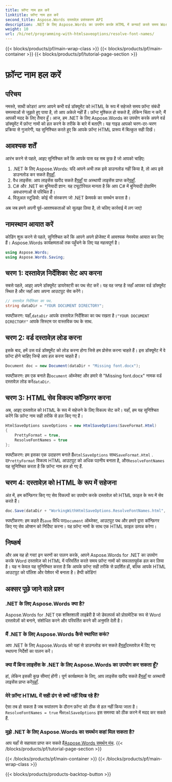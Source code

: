 ```yaml
---
title: फ़ॉन्ट नाम हल करें
linktitle: फ़ॉन्ट नाम हल करें
second_title: Aspose.Words दस्तावेज़ प्रसंस्करण API
description: .NET के लिए Aspose.Words का उपयोग करके HTML में कनवर्ट करते समय Word दस्तावेज़ों में फ़ॉन्ट नामों को हल करना सीखें। विस्तृत स्पष्टीकरण के साथ चरण-दर-चरण मार्गदर्शिका।
weight: 10
url: /hi/net/programming-with-htmlsaveoptions/resolve-font-names/
---
```


{{< blocks/products/pf/main-wrap-class >}}
{{< blocks/products/pf/main-container >}}
{{< blocks/products/pf/tutorial-page-section >}}

# फ़ॉन्ट नाम हल करें

## परिचय

नमस्ते, साथी कोडर! अगर आपने कभी वर्ड डॉक्यूमेंट को HTML के रूप में सहेजते समय फ़ॉन्ट संबंधी समस्याओं से जूझते हुए पाया है, तो आप अकेले नहीं हैं। फ़ॉन्ट मुश्किल हो सकते हैं, लेकिन चिंता न करें; मैं आपकी मदद के लिए तैयार हूँ। आज, हम .NET के लिए Aspose.Words का उपयोग करके अपने वर्ड डॉक्यूमेंट में फ़ॉन्ट नामों को हल करने के तरीके के बारे में बताएँगे। यह गाइड आपको चरण-दर-चरण प्रक्रिया से गुजारेगी, यह सुनिश्चित करते हुए कि आपके फ़ॉन्ट HTML प्रारूप में बिल्कुल सही दिखें।

## आवश्यक शर्तें

आरंभ करने से पहले, आइए सुनिश्चित करें कि आपके पास वह सब कुछ है जो आपको चाहिए:

1.  .NET के लिए Aspose.Words: यदि आपने अभी तक इसे डाउनलोड नहीं किया है, तो आप इसे डाउनलोड कर सकते हैं[यहाँ](https://releases.aspose.com/words/net/).
2.  वैध लाइसेंस: आप लाइसेंस खरीद सकते हैं[यहाँ](https://purchase.aspose.com/buy) या अस्थायी लाइसेंस प्राप्त करें[यहाँ](https://purchase.aspose.com/temporary-license/).
3. C# और .NET का बुनियादी ज्ञान: यह ट्यूटोरियल मानता है कि आप C# में बुनियादी प्रोग्रामिंग अवधारणाओं से परिचित हैं।
4. विज़ुअल स्टूडियो: कोई भी संस्करण जो .NET फ्रेमवर्क का समर्थन करता है।

अब जब हमने अपनी पूर्व-आवश्यकताओं को सुलझा लिया है, तो चलिए कार्रवाई में लग जाएं!

## नामस्थान आयात करें

कोडिंग शुरू करने से पहले, सुनिश्चित करें कि आपने अपने प्रोजेक्ट में आवश्यक नेमस्पेस आयात कर लिए हैं। Aspose.Words कार्यक्षमताओं तक पहुँचने के लिए यह महत्वपूर्ण है।

```csharp
using Aspose.Words;
using Aspose.Words.Saving;
```

## चरण 1: दस्तावेज़ निर्देशिका सेट अप करना

सबसे पहले, आइए अपने डॉक्यूमेंट डायरेक्टरी का पथ सेट करें। यह वह जगह है जहाँ आपका वर्ड डॉक्यूमेंट स्थित है और जहाँ आप अपना आउटपुट सेव करेंगे।

```csharp
// दस्तावेज़ निर्देशिका का पथ.
string dataDir = "YOUR DOCUMENT DIRECTORY";
```

स्पष्टीकरण:
 यहाँ,`dataDir` आपके दस्तावेज़ निर्देशिका का पथ रखता है।`"YOUR DOCUMENT DIRECTORY"` आपके सिस्टम पर वास्तविक पथ के साथ.

## चरण 2: वर्ड दस्तावेज़ लोड करना

इसके बाद, हमें उस वर्ड डॉक्यूमेंट को लोड करना होगा जिसे हम प्रोसेस करना चाहते हैं। इस डॉक्यूमेंट में वे फ़ॉन्ट होने चाहिए जिन्हें आप हल करना चाहते हैं।

```csharp
Document doc = new Document(dataDir + "Missing font.docx");
```

स्पष्टीकरण:
 हम एक बनाते हैं`Document` ऑब्जेक्ट और हमारे से "Missing font.docx" नामक वर्ड दस्तावेज़ लोड करें`dataDir`.

## चरण 3: HTML सेव विकल्प कॉन्फ़िगर करना

अब, आइए दस्तावेज़ को HTML के रूप में सहेजने के लिए विकल्प सेट करें। यहाँ, हम यह सुनिश्चित करेंगे कि फ़ॉन्ट नाम सही तरीके से हल किए गए हैं।

```csharp
HtmlSaveOptions saveOptions = new HtmlSaveOptions(SaveFormat.Html)
{
    PrettyFormat = true,
    ResolveFontNames = true
};
```

स्पष्टीकरण:
 हम इसका एक उदाहरण बनाते हैं`HtmlSaveOptions` साथ`SaveFormat.Html` . द`PrettyFormat` विकल्प HTML आउटपुट को अधिक पठनीय बनाता है, और`ResolveFontNames` यह सुनिश्चित करता है कि फ़ॉन्ट नाम हल हो गए हैं.

## चरण 4: दस्तावेज़ को HTML के रूप में सहेजना

अंत में, हम कॉन्फ़िगर किए गए सेव विकल्पों का उपयोग करके दस्तावेज़ को HTML फ़ाइल के रूप में सेव करते हैं।

```csharp
doc.Save(dataDir + "WorkingWithHtmlSaveOptions.ResolveFontNames.html", saveOptions);
```

स्पष्टीकरण:
 हम कहते हैं`Save` विधि पर`Document` ऑब्जेक्ट, आउटपुट पथ और हमारे द्वारा कॉन्फ़िगर किए गए सेव ऑप्शन को निर्दिष्ट करना। यह फ़ॉन्ट नामों के साथ एक HTML फ़ाइल उत्पन्न करेगा।

## निष्कर्ष

और अब यह हो गया! इन चरणों का पालन करके, आपने Aspose.Words for .NET का उपयोग करके Word दस्तावेज़ को HTML में परिवर्तित करते समय फ़ॉन्ट नामों को सफलतापूर्वक हल कर लिया है। यह न केवल यह सुनिश्चित करता है कि आपके फ़ॉन्ट सही तरीके से प्रदर्शित हों, बल्कि आपके HTML आउटपुट को पॉलिश और पेशेवर भी बनाता है। हैप्पी कोडिंग!

## अक्सर पूछे जाने वाले प्रश्न

### .NET के लिए Aspose.Words क्या है?
Aspose.Words for .NET एक शक्तिशाली लाइब्रेरी है जो डेवलपर्स को प्रोग्रामेटिक रूप से Word दस्तावेज़ों को बनाने, संशोधित करने और परिवर्तित करने की अनुमति देती है।

### मैं .NET के लिए Aspose.Words कैसे स्थापित करूं?
 आप .NET के लिए Aspose.Words को यहां से डाउनलोड कर सकते हैं[यहाँ](https://releases.aspose.com/words/net/)दस्तावेज़ में दिए गए स्थापना निर्देशों का पालन करें।

### क्या मैं बिना लाइसेंस के .NET के लिए Aspose.Words का उपयोग कर सकता हूँ?
 हां, लेकिन इसकी कुछ सीमाएं होंगी। पूर्ण कार्यक्षमता के लिए, आप लाइसेंस खरीद सकते हैं[यहाँ](https://purchase.aspose.com/buy) या अस्थायी लाइसेंस प्राप्त करें[यहाँ](https://purchase.aspose.com/temporary-license/).

### मेरे फ़ॉन्ट HTML में सही ढंग से क्यों नहीं दिख रहे हैं?
 ऐसा तब हो सकता है जब रूपांतरण के दौरान फ़ॉन्ट को ठीक से हल नहीं किया जाता है।`ResolveFontNames = true` में`HtmlSaveOptions` इस समस्या को ठीक करने में मदद कर सकते हैं.

### मुझे .NET के लिए Aspose.Words का समर्थन कहां मिल सकता है?
 आप यहाँ से सहायता प्राप्त कर सकते हैं[Aspose.Words समर्थन मंच](https://forum.aspose.com/c/words/8).
{{< /blocks/products/pf/tutorial-page-section >}}

{{< /blocks/products/pf/main-container >}}
{{< /blocks/products/pf/main-wrap-class >}}

{{< blocks/products/products-backtop-button >}}

